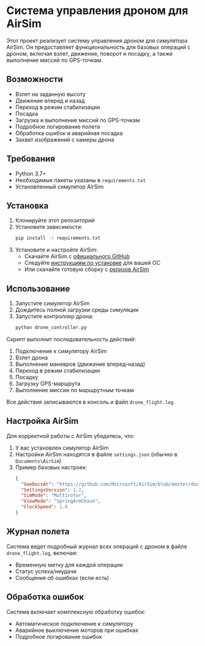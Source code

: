# Система управления дроном для AirSim

Этот проект реализует систему управления дроном для симулятора AirSim. Он предоставляет функциональность для базовых операций с дроном, включая взлет, движение, поворот и посадку, а также выполнение миссий по GPS-точкам.

## Возможности

- Взлет на заданную высоту
- Движение вперед и назад
- Переход в режим стабилизации
- Посадка
- Загрузка и выполнение миссий по GPS-точкам
- Подробное логирование полета
- Обработка ошибок и аварийная посадка
- Захват изображений с камеры дрона

## Требования

- Python 3.7+
- Необходимые пакеты указаны в `requirements.txt`
- Установленный симулятор AirSim

## Установка

1. Клонируйте этот репозиторий
2. Установите зависимости:
   ```bash
   pip install -r requirements.txt
   ```
3. Установите и настройте AirSim:
   - Скачайте AirSim с [официального GitHub](https://github.com/microsoft/AirSim)
   - Следуйте [инструкциям по установке](https://microsoft.github.io/AirSim/build_windows/) для вашей ОС
   - Или скачайте готовую сборку с [релизов AirSim](https://github.com/microsoft/AirSim/releases)

## Использование

1. Запустите симулятор AirSim
2. Дождитесь полной загрузки среды симуляции
3. Запустите контроллер дрона:
   ```bash
   python drone_controller.py
   ```

Скрипт выполнит последовательность действий:
1. Подключение к симулятору AirSim
2. Взлет дрона
3. Выполнение маневров (движение вперед-назад)
4. Переход в режим стабилизации
5. Посадку
6. Загрузку GPS-маршрута
7. Выполнение миссии по маршрутным точкам

Все действия записываются в консоль и файл `drone_flight.log`.

## Настройка AirSim

Для корректной работы с AirSim убедитесь, что:
1. У вас установлен симулятор AirSim
2. Настройки AirSim находятся в файле `settings.json` (обычно в `Documents\AirSim`)
3. Пример базовых настроек:
   ```json
   {
     "SeeDocsAt": "https://github.com/Microsoft/AirSim/blob/master/docs/settings.md",
     "SettingsVersion": 1.2,
     "SimMode": "Multirotor",
     "ViewMode": "SpringArmChase",
     "ClockSpeed": 1.0
   }
   ```

## Журнал полета

Система ведет подробный журнал всех операций с дроном в файле `drone_flight.log`, включая:
- Временную метку для каждой операции
- Статус успеха/неудачи
- Сообщения об ошибках (если есть)

## Обработка ошибок

Система включает комплексную обработку ошибок:
- Автоматическое подключение к симулятору
- Аварийное выключение моторов при ошибках
- Подробное логирование ошибок

